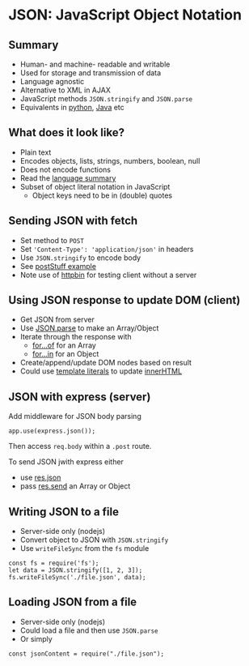 # JSON: JavaScript Object Notation



## Summary


- Human- and machine- readable and writable
- Used for storage and transmission of data
- Language agnostic
- Alternative to XML in AJAX
- JavaScript methods `JSON.stringify` and `JSON.parse`
- Equivalents in [python](https://docs.python.org/3/library/json.html), [Java](https://github.com/FasterXML/jackson) etc



## What does it look like?

- Plain text
- Encodes objects, lists, strings, numbers, boolean, null
- Does not encode functions
- Read the [language summary](https://www.json.org/json-en.html)
- Subset of object literal notation in JavaScript
  - Object keys need to be in (double) quotes


## Sending JSON with fetch

- Set method to `POST`
- Set `'Content-Type': 'application/json'` in headers
- Use `JSON.stringify` to encode body
- See [postStuff example](./postStuff.js)
- Note use of [httpbin](https://httpbin.org) for testing client without a server

## Using JSON response to update DOM (client)

- Get JSON from server
- Use [JSON.parse](https://developer.mozilla.org/en-US/docs/Web/JavaScript/Reference/Global_Objects/JSON/parse) to make an Array/Object
- Iterate through the response with 
  - [for...of](https://developer.mozilla.org/en-US/docs/Web/JavaScript/Reference/Statements/for...of) for an Array
  - [for...in](https://developer.mozilla.org/en-US/docs/Web/JavaScript/Reference/Statements/for...in) for an Object
- Create/append/update DOM nodes based on result
- Could use [template literals](https://developer.mozilla.org/en-US/docs/Web/JavaScript/Reference/Statements/for...of) to update [innerHTML](https://developer.mozilla.org/en-US/docs/Web/API/Element/innerHTML)

## JSON with express (server)

Add middleware for JSON body parsing

```
app.use(express.json());
```

Then access `req.body` within a `.post` route.

To send JSON jwith express either
- use [res.json](https://expressjs.com/en/api.html#res.json)
- pass [res.send](https://expressjs.com/en/api.html#res.send) an Array or Object

## Writing JSON to a file

- Server-side only (nodejs)
- Convert object to JSON with `JSON.stringify`
- Use `writeFileSync` from the `fs` module

```
const fs = require('fs');
let data = JSON.stringify([1, 2, 3]);
fs.writeFileSync('./file.json', data);
```

## Loading JSON from a file

- Server-side only (nodejs)
- Could load a file and then use `JSON.parse`
- Or simply

```const jsonContent = require("./file.json");```



